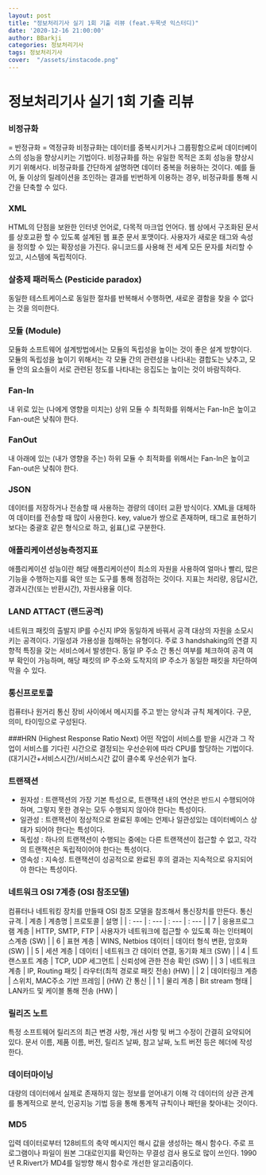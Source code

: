 ```yaml
---
layout: post
title: "정보처리기사 실기 1회 기출 리뷰 (feat.두목넷 익스터디)"
date: '2020-12-16 21:00:00'
author: BBarkji
categories: 정보처리기사
tags: 정보처리기사
cover:  "/assets/instacode.png"
---
```




# 정보처리기사 실기 1회 기출 리뷰



### 비정규화 
= 반정규화 = 역정규화
비정규화는 데이터를 중복시키거나 그룹핑함으로써 데이터베이스의 성능을 향상시키는 기법이다. 비정규화를 하는 유일한 목적은 조회 성능을 향상시키기 위해서다. 비정규화를 간단하게 설명하면 데이터 중복을 허용하는 것이다. 예를 들어, 둘 이상의 릴레이션을 조인하는 결과를 빈번하게 이용하는 경우, 비정규화를 통해 시간을 단축할 수 있다.



### XML
HTML의 단점을 보완한 인터넷 언어로, 다목적 마크업 언어다. 웹 상에서 구조화된 문서를 상호교환 할 수 있도록 설계된 웹 표준 문서 포맷이다. 사용자가 새로운 태그와 속성을 정의할 수 있는 확장성을 가진다. 유니코드를 사용해 전 세계 모든 문자를 처리할 수 있고, 시스템에 독립적이다.



### 살충제 패러독스 (Pesticide paradox)
동일한 테스트케이스로 동일한 절차를 반복해서 수행하면, 새로운 결함을 찾을 수 없다는 것을 의미한다. 



### 모듈 (Module)
모듈화 소프트웨어 설계방법에서는 모듈의 독립성을 높이는 것이 좋은 설계 방향이다.
모듈의 독립성을 높이기 위해서는 각 모듈 간의 관련성을 나타내는 결합도는 낮추고, 모듈 안의 요소들이 서로 관련된 정도를 나타내는 응집도는 높이는 것이 바람직하다.



### Fan-In
내 위로 있는 (나에게 영향을 미치는) 상위 모듈 수
최적화를 위해서는 Fan-In은 높이고 Fan-out은 낮춰야 한다.



### FanOut
내 아래에 있는 (내가 영향을 주는) 하위 모듈 수
최적화를 위해서는 Fan-In은 높이고 Fan-out은 낮춰야 한다.



### JSON
데이터를 저장하거나 전송할 때 사용하는 경량의 데이터 교환 방식이다.
XML을 대체하여 데이터를 전송할 때 많이 사용한다. key, value가 쌍으로 존재하며, 태그로 표현하기 보다는 중괄호 같은 형식으로 하고, 쉼표(,)로 구분한다.



### 애플리케이션성능측정지표
애플리케이션 성능이란 해당 애플리케이션이 최소의 자원을 사용하여 얼마나 빨리, 많은 기능을 수행하는지를 육안 또는 도구를 통해 점검하는 것이다. 지표는 처리량, 응답시간, 경과시간(또는 반환시간), 자원사용율 이다.



### LAND ATTACT (랜드공격)
네트워크 패킷의 출발지 IP를 수신지 IP와 동일하게 바꿔서 공격 대상의 자원을 소모시키는 공격이다. 기밀성과 가용성을 침해하는 유형이다. 주로 3 handshaking의 연결 지향적 특징을 갖는 서비스에서 발생한다. 동일 IP 주소 간 통신 여부를 체크하여 공격 여부 확인이 가능하며, 해당 패킷의 IP 주소와 도착지의 IP 주소가 동일한 패킷을 차단하여 막을 수 있다.



### 통신프로토콜
컴퓨터나 원거리 통신 장비 사이에서 메시지를 주고 받는 양식과 규칙 체계이다. 
구문, 의미, 타이밍으로 구성된다.



###HRN (Highest Response Ratio Next)
어떤 작업이 서비스를 받을 시간과 그 작업이 서비스를 기다린 시간으로 결정되는 우선순위에 따라 CPU를 할당하는 기법이다. (대기시간+서비스시간)/서비스시간 값이 클수록 우선순위가 높다.



### 트랜잭션
* 원자성 : 트랜잭션의 가장 기본 특성으로, 트랜잭션 내의 연산은 반드시 수행되어야 하며, 그렇지 못한 경우는 모두 수행되지 않아야 한다는 특성이다.
* 일관성 : 트랜잭션이 정상적으로 완료된 후에는 언제나 일관성있는 데이터베이스 상태가 되어야 한다는 특성이다.
* 독립성 : 하나의 트랜잭션이 수행되는 중에는 다른 트랜잭션이 접근할 수 없고, 각각의 트랜잭션은 독립적이어야 한다는 특성이다.
* 영속성 : 지속성. 트랜잭션이 성공적으로 완료된 후의 결과는 지속적으로 유지되어야 한다는 특성이다.



### 네트워크 OSI 7계층 (OSI 참조모델)
컴퓨터나 네트워킹 장치를 만들때 OSI 참조 모델을 참조해서 통신장치를 만든다. 통신 규격.
| 계층 | 계층명 | 프로토콜 | 설명 |
| : --- | : --- | : --- | : --- |
| 7 | 응용프로그램 계층 | HTTP, SMTP, FTP | 사용자가 네트워크에 접근할 수 있도록 하는 인터페이스계층 (SW) |
| 6 | 표현 계층 | WINS, Netbios 데이터 | 데이터 형식 변환, 암호화 (SW) |
| 5 | 세션 계층 | 데이터 | 네트워크 간 데이터 연결, 동기화 체크 (SW) |
| 4 | 트랜스포트 계층 | TCP, UDP 세그먼트 | 신뢰성에 관한 전송 확인 (SW) |
| 3 | 네트워크 계층 | IP, Routing 패킷 | 라우터(최적 경로로 패킷 전송) (HW) |
| 2 | 데이터링크 계층 | 스위치, MAC주소 기반 프레임 | (HW) 간 통신 |
| 1 | 물리 계층 | Bit stream 형태 | LAN카드 및 케이블 통해 전송 (HW) |



### 릴리즈 노트
특정 소프트웨어 릴리즈의 최근 변경 사항, 개선 사항 및 버그 수정이 간결히 요약되어 있다. 문서 이름, 제품 이름, 버전, 릴리즈 날짜, 참고 날짜, 노트 버전 등은 헤더에 작성한다.



### 데이터마이닝
대량의 데이터에서 실제로 존재하지 않는 정보를 얻어내기 이해 각 데이터의 상관 관계를 통계적으로 분석, 인공지능 기법 등을 통해 통계적 규칙이나 패턴을 찾아내는 것이다.



### MD5
입력 데이터로부터 128비트의 축약 메시지인 해시 값을 생성하는 해시 함수다. 주로 프로그램이나 파일이 원본 그대로인지를 확인하는 무결성 검사 용도로 많이 쓰인다. 1990년 R.Rivert가 MD4를 일방향 해시 함수로 개선한 알고리즘이다.
